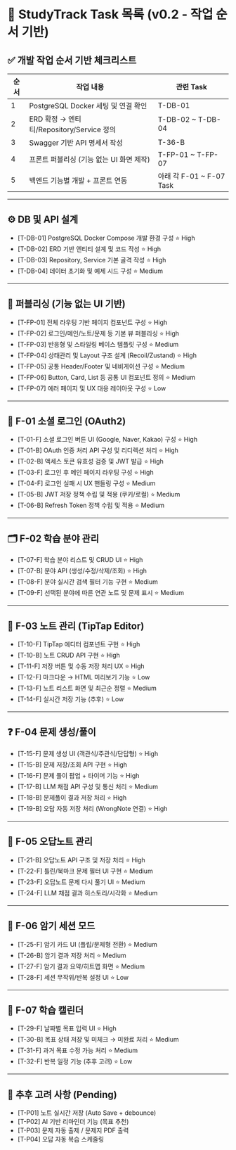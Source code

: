 # 📌 StudyTrack Task 목록 (v0.2 - 작업 순서 기반)

## ✅ 개발 작업 순서 기반 체크리스트

| 순서 | 작업 내용 | 관련 Task |
|------|-----------|------------|
| 1 | PostgreSQL Docker 세팅 및 연결 확인 | T-DB-01 |
| 2 | ERD 확정 → 엔티티/Repository/Service 정의 | T-DB-02 ~ T-DB-04 |
| 3 | Swagger 기반 API 명세서 작성 | T-36-B |
| 4 | 프론트 퍼블리싱 (기능 없는 UI 화면 제작) | T-FP-01 ~ T-FP-07 |
| 5 | 백엔드 기능별 개발 + 프론트 연동 | 아래 각 F-01 ~ F-07 Task |

---

## ⚙️ DB 및 API 설계
- [T-DB-01] PostgreSQL Docker Compose 개발 환경 구성 ⭐ High
- [T-DB-02] ERD 기반 엔티티 설계 및 코드 작성 ⭐ High
- [T-DB-03] Repository, Service 기본 골격 작성 ⭐ High
- [T-DB-04] 데이터 초기화 및 예제 시드 구성 ⭐ Medium

---

## 🔧 퍼블리싱 (기능 없는 UI 기반)
- [T-FP-01] 전체 라우팅 기반 페이지 컴포넌트 구성 ⭐ High
- [T-FP-02] 로그인/메인/노트/문제 등 기본 뷰 퍼블리싱 ⭐ High
- [T-FP-03] 반응형 및 스타일링 베이스 템플릿 구성 ⭐ Medium
- [T-FP-04] 상태관리 및 Layout 구조 설계 (Recoil/Zustand) ⭐ High
- [T-FP-05] 공통 Header/Footer 및 네비게이션 구성 ⭐ Medium
- [T-FP-06] Button, Card, List 등 공통 UI 컴포넌트 정의 ⭐ Medium
- [T-FP-07] 에러 페이지 및 UX 대응 레이아웃 구성 ⭐ Low

---

## 🔐 F-01 소셜 로그인 (OAuth2)
- [T-01-F] 소셜 로그인 버튼 UI (Google, Naver, Kakao) 구성 ⭐ High
- [T-01-B] OAuth 인증 처리 API 구성 및 리디렉션 처리 ⭐ High
- [T-02-B] 액세스 토큰 유효성 검증 및 JWT 발급 ⭐ High
- [T-03-F] 로그인 후 메인 페이지 라우팅 구성 ⭐ High
- [T-04-F] 로그인 실패 시 UX 핸들링 구성 ⭐ Medium
- [T-05-B] JWT 저장 정책 수립 및 적용 (쿠키/로컬) ⭐ Medium
- [T-06-B] Refresh Token 정책 수립 및 적용 ⭐ Medium

---

## 🗂️ F-02 학습 분야 관리
- [T-07-F] 학습 분야 리스트 및 CRUD UI ⭐ High
- [T-07-B] 분야 API (생성/수정/삭제/조회) ⭐ High
- [T-08-F] 분야 실시간 검색 필터 기능 구현 ⭐ Medium
- [T-09-F] 선택된 분야에 따른 연관 노트 및 문제 표시 ⭐ Medium

---

## 📝 F-03 노트 관리 (TipTap Editor)
- [T-10-F] TipTap 에디터 컴포넌트 구현 ⭐ High
- [T-10-B] 노트 CRUD API 구현 ⭐ High
- [T-11-F] 저장 버튼 및 수동 저장 처리 UX ⭐ High
- [T-12-F] 마크다운 → HTML 미리보기 기능 ⭐ Low
- [T-13-F] 노트 리스트 화면 및 최근순 정렬 ⭐ Medium
- [T-14-F] 실시간 저장 기능 (추후) ⭐ Low

---

## ❓ F-04 문제 생성/풀이
- [T-15-F] 문제 생성 UI (객관식/주관식/단답형) ⭐ High
- [T-15-B] 문제 저장/조회 API 구현 ⭐ High
- [T-16-F] 문제 풀이 팝업 + 타이머 기능 ⭐ High
- [T-17-B] LLM 채점 API 구성 및 통신 처리 ⭐ Medium
- [T-18-B] 문제풀이 결과 저장 처리 ⭐ High
- [T-19-B] 오답 자동 저장 처리 (WrongNote 연결) ⭐ High

---

## 🔴 F-05 오답노트 관리
- [T-21-B] 오답노트 API 구조 및 저장 처리 ⭐ High
- [T-22-F] 틀린/북마크 문제 필터 UI 구현 ⭐ Medium
- [T-23-F] 오답노트 문제 다시 풀기 UI ⭐ Medium
- [T-24-F] LLM 채점 결과 히스토리/시각화 ⭐ Medium

---

## 🧠 F-06 암기 세션 모드
- [T-25-F] 암기 카드 UI (플립/문제형 전환) ⭐ Medium
- [T-26-B] 암기 결과 저장 처리 ⭐ Medium
- [T-27-F] 암기 결과 요약/히트맵 화면 ⭐ Medium
- [T-28-F] 세션 무작위/반복 설정 UI ⭐ Low

---

## 📅 F-07 학습 캘린더
- [T-29-F] 날짜별 목표 입력 UI ⭐ High
- [T-30-B] 목표 상태 저장 및 미체크 → 미완료 처리 ⭐ Medium
- [T-31-F] 과거 목표 수정 가능 처리 ⭐ Medium
- [T-32-F] 반복 일정 기능 (추후 고려) ⭐ Low

---

## 📌 추후 고려 사항 (Pending)
- [T-P01] 노트 실시간 저장 (Auto Save + debounce)
- [T-P02] AI 기반 리마인더 기능 (목표 추천)
- [T-P03] 문제 자동 출제 / 문제지 PDF 출력
- [T-P04] 오답 자동 복습 스케줄링

